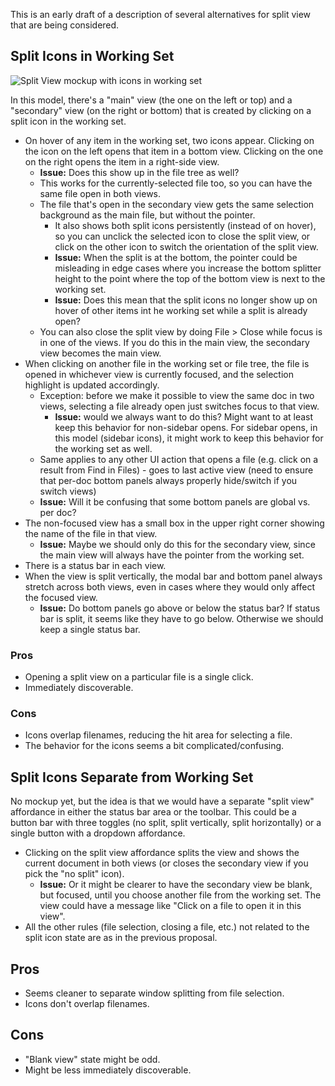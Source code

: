 This is an early draft of a description of several alternatives for split view that are being considered.

## Split Icons in Working Set

![Split View mockup with icons in working set](https://trello-attachments.s3.amazonaws.com/4f90a6d98f77505d7940ce88/4fb6c9c75b54696e60026473/f5ab882a6ee322d3bf664c7de98c00d5/SplitView_001.png)

In this model, there's a "main" view (the one on the left or top) and a "secondary" view (on the right or bottom) that is created by clicking on a split icon in the working set.
* On hover of any item in the working set, two icons appear. Clicking on the icon on the left opens that item in a bottom view. Clicking on the one on the right opens the item in a right-side view.
    * **Issue:** Does this show up in the file tree as well?
    * This works for the currently-selected file too, so you can have the same file open in both views.
    * The file that's open in the secondary view gets the same selection background as the main file, but without the pointer. 
        * It also shows both split icons persistently (instead of on hover), so you can unclick the selected icon to close the split view, or click on the other icon to switch the orientation of the split view.
        * **Issue:** When the split is at the bottom, the pointer could be misleading in edge cases where you increase the bottom splitter height to the point where the top of the bottom view is next to the working set.
        * **Issue:** Does this mean that the split icons no longer show up on hover of other items int he working set while a split is already open?
    * You can also close the split view by doing File > Close while focus is in one of the views. If you do this in the main view, the secondary view becomes the main view.
* When clicking on another file in the working set or file tree, the file is opened in whichever view is currently focused, and the selection highlight is updated accordingly.
    * Exception: before we make it possible to view the same doc in two views, selecting a file already open just switches focus to that view.
        * **Issue:** would we always want to do this? Might want to at least keep this behavior for non-sidebar opens. For sidebar opens, in this model (sidebar icons), it might work to keep this behavior for the working set as well.
    * Same applies to any other UI action that opens a file (e.g. click on a result from Find in Files) - goes to last active view (need to ensure that per-doc bottom panels always properly hide/switch if you switch views)
    * **Issue:** Will it be confusing that some bottom panels are global vs. per doc?
* The non-focused view has a small box in the upper right corner showing the name of the file in that view. 
    * **Issue:** Maybe we should only do this for the secondary view, since the main view will always have the pointer from the working set.
* There is a status bar in each view.
* When the view is split vertically, the modal bar and bottom panel always stretch across both views, even in cases where they would only affect the focused view.
    * **Issue:** Do bottom panels go above or below the status bar? If status bar is split, it seems like they have to go below. Otherwise we should keep a single status bar.

### Pros

* Opening a split view on a particular file is a single click.
* Immediately discoverable.

### Cons

* Icons overlap filenames, reducing the hit area for selecting a file.
* The behavior for the icons seems a bit complicated/confusing.

## Split Icons Separate from Working Set

No mockup yet, but the idea is that we would have a separate "split view" affordance in either the status bar area or the toolbar. This could be a button bar with three toggles (no split, split vertically, split horizontally) or a single button with a dropdown affordance.

* Clicking on the split view affordance splits the view and shows the current document in both views (or closes the secondary view if you pick the "no split" icon).
    * **Issue:** Or it might be clearer to have the secondary view be blank, but focused, until you choose another file from the working set. The view could have a message like "Click on a file to open it in this view".
* All the other rules (file selection, closing a file, etc.) not related to the split icon state are as in the previous proposal.

## Pros

* Seems cleaner to separate window splitting from file selection.
* Icons don't overlap filenames.

## Cons

* "Blank view" state might be odd.
* Might be less immediately discoverable.
